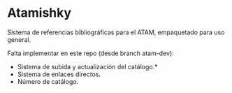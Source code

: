 # Atamishky

Sistema de referencias bibliográficas para el ATAM, empaquetado para uso general.

Falta implementar en este repo (desde branch atam-dev):

* Sistema de subida y actualización del catálogo.*
* Sistema de enlaces directos.
* Número de catálogo.

